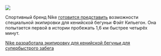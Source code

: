 <!--2025-06-14 11:17:40-->
<div class="yb">
  <div class="rss habr"><img src="https://habrastorage.org/getpro/habr/upload_files/2c5/b38/57f/2c5b3857f59af0e5e5038af16dd011de.JPG" /><p>Спортивный бренд Nike <a href="https://www.dezeen.com/2025/06/12/nike-breaking4-speed-kit-faith-kipyegon/" rel="noopener noreferrer nofollow">готовится представить</a> возможности специальной экипировки для кенийской бегуньи Фэйт Кипьегон. Она попытается первой в истории пробежать 1,6 км быстрее четырёх минут.&nbsp;</p> <a... <p class="titl"><a href="https://habr.com/ru/news/918328/?utm_source=habrahabr&utm_medium=rss&utm_campaign=918328">Nike разработала экипировку для кенийской бегуньи для супербыстрого забега</a></p></div>
</div>
